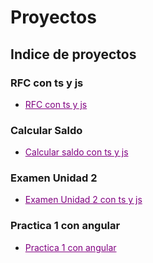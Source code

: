 # Proyectos

## Indice de proyectos 

### RFC con ts y js
- <a href="https://github.com/Alex-pozos/Proyectos/tree/main/Proyecto_RFC" Style="color:purple">RFC con ts y js</a>
### Calcular Saldo
- <a href="https://github.com/Alex-pozos/Proyectos/tree/main/CalcularSaldo" Style="color:purple">Calcular saldo con ts y js</a>
### Examen Unidad 2
- <a href="https://github.com/Alex-pozos/Proyectos/tree/main/ExamenU2" Style="color:purple">Examen Unidad 2 con ts y js</a>
### Practica 1 con angular
- <a href="https://github.com/Alex-pozos/Proyectos/tree/main/P1Angular/P1_Angular_byAlex.pdf" Style="color:purple">Practica 1 con angular</a>